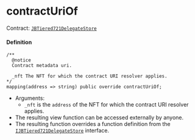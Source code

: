 # contractUriOf

Contract: [`JBTiered721DelegateStore`](/dev/api/contracts/or-delegates/jbtiered721delegatestore)

#### Definition

```
/**
  @notice
  Contract metadata uri.

  _nft The NFT for which the contract URI resolver applies.
*/
mapping(address => string) public override contractUriOf;
```

- Arguments:
  - `_nft` is the `address` of the NFT for which the contract URI resolver applies.
- The resulting view function can be accessed externally by anyone.
- The resulting function overrides a function definition from the [`IJBTiered721DelegateStore`](/dev/api/interfaces/ijbtiered721delegatestore) interface.
